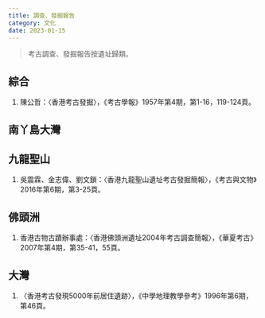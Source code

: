 ```yaml
---
title: 調查、發掘報告
category: 文化
date: 2023-01-15
---
```

> 考古調查、發掘報告按遺址歸類。
## 綜合
1. 陳公哲：〈香港考古發掘〉，《考古學報》1957年第4期，第1-16，119-124頁。
## 南丫島大灣
## 九龍聖山
1. 吳震霖、金志偉、劉文鎖：〈香港九龍聖山遺址考古發掘簡報〉，《考古與文物》2016年第6期，第3-25頁。
## 佛頭洲
1. 香港古物古蹟辦事處：〈香港佛頭洲遺址2004年考古調查簡報〉，《華夏考古》2007年第4期，第35-41，55頁。
## 大灣
1. 〈香港考古發現5000年前居住遺跡〉，《中學地理教學參考》1996年第6期，第46頁。